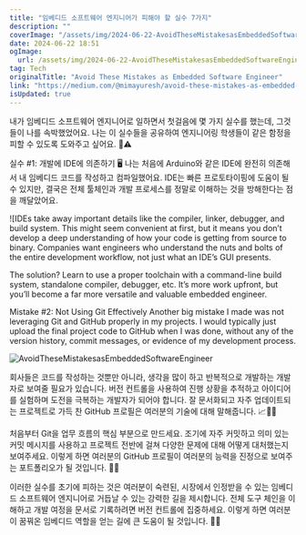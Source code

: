 ```yaml
---
title: "임베디드 소프트웨어 엔지니어가 피해야 할 실수 7가지"
description: ""
coverImage: "/assets/img/2024-06-22-AvoidTheseMistakesasEmbeddedSoftwareEngineer_0.png"
date: 2024-06-22 18:51
ogImage: 
  url: /assets/img/2024-06-22-AvoidTheseMistakesasEmbeddedSoftwareEngineer_0.png
tag: Tech
originalTitle: "Avoid These Mistakes as Embedded Software Engineer"
link: "https://medium.com/@mimayuresh/avoid-these-mistakes-as-embedded-software-engineers-00d28bb9d53b"
isUpdated: true
---
```






내가 임베디드 소프트웨어 엔지니어로 일하면서 첫걸음에 몇 가지 실수를 했는데, 그것들이 나를 속박했었어요. 나는 이 실수들을 공유하여 엔지니어링 학생들이 같은 함정을 피할 수 있도록 도와주고 싶어요. 🚫⚠️

실수 #1: 개발에 IDE에 의존하기 🖥️
나는 처음에 Arduino와 같은 IDE에 완전히 의존해서 내 임베디드 코드를 작성하고 컴파일했어요. IDE는 빠른 프로토타이핑에 도움이 될 수 있지만, 결국은 전체 툴체인과 개발 프로세스를 정말로 이해하는 것을 방해한다는 점을 깨달았어요.

<div class="content-ad"></div>

![IDEs take away important details like the compiler, linker, debugger, and build system. This might seem convenient at first, but it means you don’t develop a deep understanding of how your code is getting from source to binary. Companies want engineers who understand the nuts and bolts of the entire development workflow, not just what an IDE’s GUI presents.

The solution? Learn to use a proper toolchain with a command-line build system, standalone compiler, debugger, etc. It’s more work upfront, but you’ll become a far more versatile and valuable embedded engineer.

Mistake #2: Not Using Git Effectively
Another big mistake I made was not leveraging Git and GitHub properly in my projects. I would typically just upload the final project code to GitHub when I was done, without any of the version history, commit messages, or evidence of my development process.

<div class="content-ad"></div>

![AvoidTheseMistakesasEmbeddedSoftwareEngineer](/assets/img/2024-06-22-AvoidTheseMistakesasEmbeddedSoftwareEngineer_2.png)
  
회사들은 코드를 작성하는 것뿐만 아니라, 생각을 많이 하고 반복적으로 개발하는 개발자로 보여줄 필요가 있습니다. 버전 컨트롤을 사용하여 진행 상황을 추적하고 아이디어를 실험하며 도전을 극복하는 개발자가 되어야 합니다. 잘 문서화되고 자주 업데이트되는 프로젝트로 가득 찬 GitHub 프로필은 여러분의 기술에 대해 말해줍니다. 📈👨‍💻

처음부터 Git을 업무 흐름의 핵심 부분으로 만드세요. 조기에 자주 커밋하고 의미 있는 커밋 메시지를 사용하고 프로젝트 전반에 걸쳐 다양한 문제에 대해 어떻게 대처했는지 보여주세요. 이렇게 하면 여러분의 GitHub 프로필이 여러분의 능력을 진정으로 보여주는 포트폴리오가 될 것입니다. 🔄📝

이러한 실수를 초기에 피하는 것은 여러분이 숙련된, 시장에서 인정받을 수 있는 임베디드 소프트웨어 엔지니어로 거듭날 수 있는 강력한 길을 제시합니다. 전체 도구 체인을 이해하고 개발 여정을 문서로 기록하려면 버전 컨트롤에 집중하세요. 이렇게 하면 여러분이 꿈꿔온 임베디드 역할을 얻는 길에 큰 도움이 될 것입니다. 🚀🌟